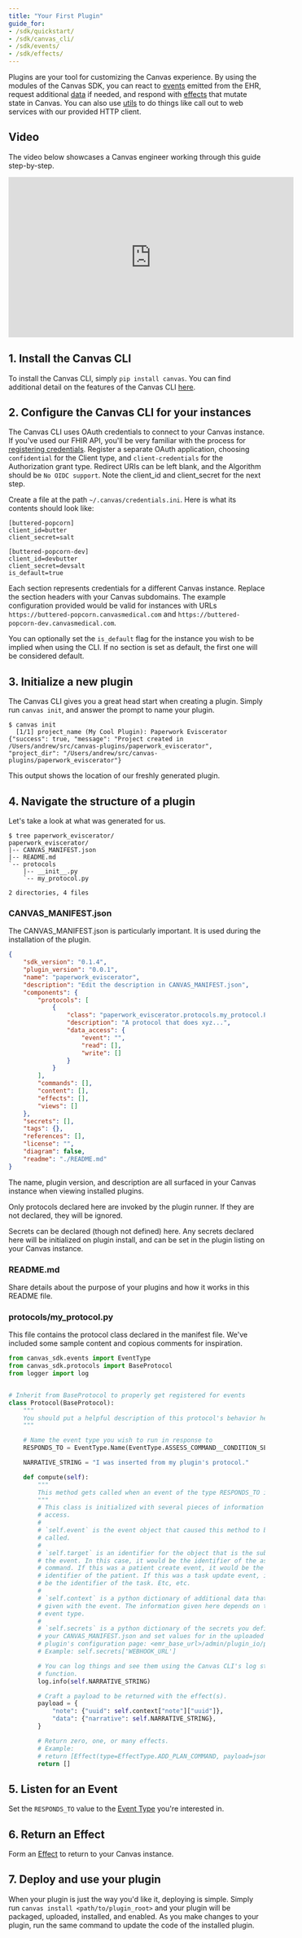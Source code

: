 ```yaml
---
title: "Your First Plugin"
guide_for:
- /sdk/quickstart/
- /sdk/canvas_cli/
- /sdk/events/
- /sdk/effects/
---
```


Plugins are your tool for customizing the Canvas experience. By using the
modules of the Canvas SDK, you can react to [events](/sdk/events/) emitted from the EHR,
request additional [data](/sdk/data/) if needed, and respond with [effects](/sdk/effects/) that
mutate state in Canvas. You can also use [utils](/sdk/utils/) to do things like call out to web
services with our provided HTTP client.

## Video

The video below showcases a Canvas engineer working through this guide
step-by-step.

<iframe width="560" height="315"
src="https://www.youtube.com/embed/X2JOEElq2ck?si=V6oA6eolpyq_kYGE&amp;controls=0"
title="YouTube video player" frameborder="0" allow="accelerometer; autoplay;
clipboard-write; encrypted-media; gyroscope; picture-in-picture; web-share"
referrerpolicy="strict-origin-when-cross-origin" allowfullscreen></iframe>


## 1. Install the Canvas CLI

To install the Canvas CLI, simply `pip install canvas`. You can find
additional detail on the features of the Canvas CLI [here](/sdk/canvas_cli/).

## 2. Configure the Canvas CLI for your instances

The Canvas CLI uses OAuth credentials to connect to your Canvas instance. If
you've used our FHIR API, you'll be very familiar with the process for
[registering credentials](/api/customer-authentication/). Register a separate
OAuth application, choosing `confidential` for the Client type, and `client-credentials`
for the Authorization grant type. Redirect URIs can be left blank, and the
Algorithm should be `No OIDC support`. Note the client_id and client_secret
for the next step.

Create a file at the path `~/.canvas/credentials.ini`.
Here is what its contents should look like:

```
[buttered-popcorn]
client_id=butter
client_secret=salt

[buttered-popcorn-dev]
client_id=devbutter
client_secret=devsalt
is_default=true
```

Each section represents credentials for a different Canvas instance. Replace
the section headers with your Canvas subdomains. The example configuration
provided would be valid for instances with URLs
`https://buttered-popcorn.canvasmedical.com` and `https://buttered-popcorn-dev.canvasmedical.com`.

You can optionally set the `is_default` flag for the instance you wish to be
implied when using the CLI. If no section is set as default, the first one
will be considered default.


## 3. Initialize a new plugin

The Canvas CLI gives you a great head start when creating a plugin. Simply
run `canvas init`, and answer the prompt to name your plugin.

```
$ canvas init
  [1/1] project_name (My Cool Plugin): Paperwork Eviscerator
{"success": true, "message": "Project created in /Users/andrew/src/canvas-plugins/paperwork_eviscerator",
"project_dir": "/Users/andrew/src/canvas-plugins/paperwork_eviscerator"}
```

This output shows the location of our freshly generated plugin.

## 4. Navigate the structure of a plugin

Let's take a look at what was generated for us.

```
$ tree paperwork_eviscerator/
paperwork_eviscerator/
|-- CANVAS_MANIFEST.json
|-- README.md
`-- protocols
    |-- __init__.py
    `-- my_protocol.py

2 directories, 4 files
```

### CANVAS_MANIFEST.json

The CANVAS_MANIFEST.json is particularly important. It is used during the
installation of the plugin.

```json
{
    "sdk_version": "0.1.4",
    "plugin_version": "0.0.1",
    "name": "paperwork_eviscerator",
    "description": "Edit the description in CANVAS_MANIFEST.json",
    "components": {
        "protocols": [
            {
                "class": "paperwork_eviscerator.protocols.my_protocol.Protocol",
                "description": "A protocol that does xyz...",
                "data_access": {
                    "event": "",
                    "read": [],
                    "write": []
                }
            }
        ],
        "commands": [],
        "content": [],
        "effects": [],
        "views": []
    },
    "secrets": [],
    "tags": {},
    "references": [],
    "license": "",
    "diagram": false,
    "readme": "./README.md"
}
```

The name, plugin version, and description are all surfaced in your Canvas
instance when viewing installed plugins.

Only protocols declared here are invoked by the plugin runner. If they are
not declared, they will be ignored.

Secrets can be declared (though not defined) here. Any secrets declared here
will be initialized on plugin install, and can be set in the plugin listing on
your Canvas instance.

### README.md

Share details about the purpose of your plugins and how it works in this
README file.

### protocols/my_protocol.py

This file contains the protocol class declared in the manifest file. We've included
some sample content and copious comments for inspiration.

```python
from canvas_sdk.events import EventType
from canvas_sdk.protocols import BaseProtocol
from logger import log


# Inherit from BaseProtocol to properly get registered for events
class Protocol(BaseProtocol):
    """
    You should put a helpful description of this protocol's behavior here.
    """

    # Name the event type you wish to run in response to
    RESPONDS_TO = EventType.Name(EventType.ASSESS_COMMAND__CONDITION_SELECTED)

    NARRATIVE_STRING = "I was inserted from my plugin's protocol."

    def compute(self):
        """
        This method gets called when an event of the type RESPONDS_TO is fired.
        """
        # This class is initialized with several pieces of information you can
        # access.
        #
        # `self.event` is the event object that caused this method to be
        # called.
        #
        # `self.target` is an identifier for the object that is the subject of
        # the event. In this case, it would be the identifier of the assess
        # command. If this was a patient create event, it would be the
        # identifier of the patient. If this was a task update event, it would
        # be the identifier of the task. Etc, etc.
        #
        # `self.context` is a python dictionary of additional data that was
        # given with the event. The information given here depends on the
        # event type.
        #
        # `self.secrets` is a python dictionary of the secrets you defined in
        # your CANVAS_MANIFEST.json and set values for in the uploaded
        # plugin's configuration page: <emr_base_url>/admin/plugin_io/plugin/<plugin_id>/change/
        # Example: self.secrets['WEBHOOK_URL']

        # You can log things and see them using the Canvas CLI's log streaming
        # function.
        log.info(self.NARRATIVE_STRING)

        # Craft a payload to be returned with the effect(s).
        payload = {
            "note": {"uuid": self.context["note"]["uuid"]},
            "data": {"narrative": self.NARRATIVE_STRING},
        }

        # Return zero, one, or many effects.
        # Example:
        # return [Effect(type=EffectType.ADD_PLAN_COMMAND, payload=json.dumps(payload))]
        return []
```

## 5. Listen for an Event

Set the `RESPONDS_TO` value to the [Event Type](/sdk/events/#event-types) you're interested in.

## 6. Return an Effect

Form an [Effect](/sdk/effects/#effect-types) to return to your Canvas
instance.

## 7. Deploy and use your plugin

When your plugin is just the way you'd like it, deploying is simple. Simply
run `canvas install <path/to/plugin_root>` and your plugin will be packaged,
uploaded, installed, and enabled. As you make changes to your plugin, run the
same command to update the code of the installed plugin.


